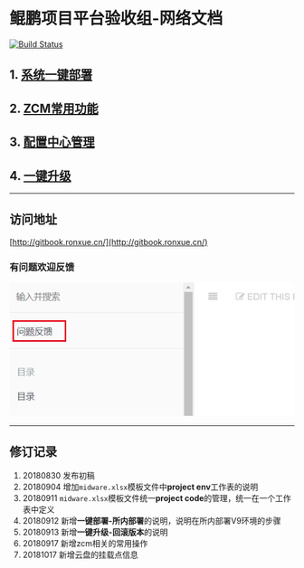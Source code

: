 # 鲲鹏项目平台验收组-网络文档
[![Build Status](http://jenkins.ronxue.cn/buildStatus/icon?job=mybook)](http://jenkins.ronxue.cn/job/mybook/)

## 1. [系统一键部署](/yi-jian-bu-shu.md)

## 2. [ZCM常用功能](/zcm.md)

## 3. [配置中心管理](/pei-zhi-zhong-xing.md)

## 4. [一键升级](/yi-jian-sheng-ji.md)

---
## 访问地址

[http://gitbook.ronxue.cn/](http://gitbook.ronxue.cn/)

### 有问题欢迎反馈
![](/images/issue_feedback.png)

---
## 修订记录
1. 20180830 发布初稿
2. 20180904 增加`midware.xlsx`模板文件中**project env**工作表的说明
3. 20180911 `midware.xlsx`模板文件统一**project code**的管理，统一在一个工作表中定义
4. 20180912 新增**一键部署-所内部署**的说明，说明在所内部署V9环境的步骤
5. 20180913 新增**一键升级-回滚版本**的说明
6. 20180917 新增zcm相关的常用操作
7. 20181017 新增云盘的挂载点信息
